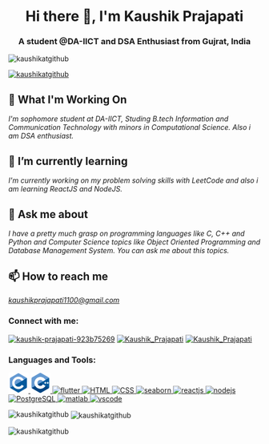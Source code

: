 <h1 align="center">Hi there 👋, I'm Kaushik Prajapati</h1>
<h3 align="center">A student @DA-IICT and DSA Enthusiast from Gujrat, India</h3>

<p align="left"> <img src="https://komarev.com/ghpvc/?username=kaushikatgithub&label=Profile%20views&color=0e75b6&style=flat" alt="kaushikatgithub" /> </p>

<p align="left"> <a href="https://github.com/ryo-ma/github-profile-trophy"><img src="https://github-profile-trophy.vercel.app/?username=kaushikatgithub" alt="kaushikatgithub" /></a> </p>

## 🔭 What I'm Working On
*I'm sophomore student at DA-IICT, Studing B.tech Information and Communication Technology with minors in Computational Science. Also i am DSA enthusiast.*

## 🌱 I’m currently learning 
*I'm currently working on my problem solving skills with LeetCode and also i am learning ReactJS and NodeJS.*

## 💬 Ask me about 
*I have a pretty much grasp on programming languages like C, C++ and Python and Computer Science topics like Object Oriented Programming and Database Management System. You can ask me about this topics.*

## 📫 How to reach me 
*kaushikprajapati1100@gmail.com*

<h3 align="left">Connect with me:</h3>
<p align="left">
<a href="https://www.linkedin.com/in/kaushik-prajapati-923b75269/" target="blank"><img align="center" src="https://raw.githubusercontent.com/rahuldkjain/github-profile-readme-generator/master/src/images/icons/Social/linked-in-alt.svg" alt="kaushik-prajapati-923b75269" height="30" width="40" /></a>
<a href="https://codeforces.com/profile/Kaushik_Prajapati" target="blank"><img align="center" src="https://raw.githubusercontent.com/rahuldkjain/github-profile-readme-generator/master/src/images/icons/Social/codeforces.svg" alt="Kaushik_Prajapati" height="30" width="40" /></a>
<a href="https://leetcode.com/u/Kaushik_Prajapati/" target="blank"><img align="center" src="https://raw.githubusercontent.com/rahuldkjain/github-profile-readme-generator/master/src/images/icons/Social/leet-code.svg" alt="Kaushik_Prajapati" height="30" width="40" /></a>
</p>

<h3 align="left">Languages and Tools:</h3>
<p align="left">
  <a href="https://www.cprogramming.com/" target="_blank" rel="noreferrer"> <img src="https://raw.githubusercontent.com/devicons/devicon/master/icons/c/c-original.svg" alt="c" width="40" height="40"/> </a> 
  <a href="https://www.w3schools.com/cpp/" target="_blank" rel="noreferrer"> <img src="https://raw.githubusercontent.com/devicons/devicon/master/icons/cplusplus/cplusplus-original.svg" alt="cplusplus" width="40" height="40"/> </a> 
  <a href="https://www.python.org/" target="_blank" rel="noreferrer"> <img src="https://user-images.githubusercontent.com/25181517/183423507-c056a6f9-1ba8-4312-a350-19bcbc5a8697.png" alt="flutter" width="40" height="40"/> </a> 
  <a href="https://html.com/" target="_blank" rel="noreferrer"> <img src="https://user-images.githubusercontent.com/25181517/192158954-f88b5814-d510-4564-b285-dff7d6400dad.png" alt="HTML" width="40" height="40"/> </a> 
  <a href="https://en.wikipedia.org/wiki/CSS" target="_blank" rel="noreferrer"> <img src="https://user-images.githubusercontent.com/25181517/183898674-75a4a1b1-f960-4ea9-abcb-637170a00a75.png" alt="CSS" width="40" height="40"/> </a> 
  <a href="https://www.javascript.com/" target="_blank" rel="noreferrer"> <img src="https://user-images.githubusercontent.com/25181517/117447155-6a868a00-af3d-11eb-9cfe-245df15c9f3f.png" alt="seaborn" width="40" height="40"/> </a>
  <a href="https://react.dev/" target="_blank" rel="noreferrer"> <img src="https://user-images.githubusercontent.com/25181517/183897015-94a058a6-b86e-4e42-a37f-bf92061753e5.png" alt="reactjs" width="40" height="40"/> </a> 
  <a href="https://nodejs.org/en" target="_blank" rel="noreferrer"> <img src="https://user-images.githubusercontent.com/25181517/183568594-85e280a7-0d7e-4d1a-9028-c8c2209e073c.png" alt="nodejs" width="40" height="40"/> </a> 
  <a href="https://www.postgresql.org/" target="_blank" rel="noreferrer"> <img src="https://user-images.githubusercontent.com/25181517/117208740-bfb78400-adf5-11eb-97bb-09072b6bedfc.png" alt="PostgreSQL" width="40" height="40"/> </a>  
  <a href="https://www.mathworks.com/" target="_blank" rel="noreferrer"> <img src="https://upload.wikimedia.org/wikipedia/commons/2/21/Matlab_Logo.png" alt="matlab" width="40" height="40"/> </a> 
  <a href="https://code.visualstudio.com/" target="_blank" rel="noreferrer"> <img src="https://user-images.githubusercontent.com/25181517/192108891-d86b6220-e232-423a-bf5f-90903e6887c3.png" alt="vscode" width="40" height="40"/></a> 
   
</p>

<p><img align="left" src="https://github-readme-stats.vercel.app/api/top-langs?username=kaushikatgithub&show_icons=true&locale=en&layout=compact" alt="kaushikatgithub" /></p>

<p>&nbsp;<img align="center" src="https://github-readme-stats.vercel.app/api?username=kaushikatgithub&show_icons=true&locale=en" alt="kaushikatgithub" /></p>

<p><img align="center" src="https://github-readme-streak-stats.herokuapp.com/?user=kaushikatgithub&" alt="kaushikatgithub" /></p>
<!--
**kaushikatgithub/kaushikatgithub** is a ✨ _special_ ✨ repository because its `README.md` (this file) appears on your GitHub profile.

Here are some ideas to get you started:

- 🔭 I’m currently working on ...
- 🌱 I’m currently learning ...
- 👯 I’m looking to collaborate on ...
- 🤔 I’m looking for help with ...
- 💬 Ask me about ...
- 📫 How to reach me: ...
- 😄 Pronouns: ...
- ⚡ Fun fact: ...
-->
